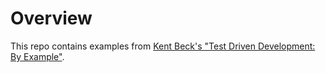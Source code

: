 # Overview

This repo contains examples from [Kent Beck's "Test Driven Development: By Example"](https://www.amazon.com/Test-Driven-Development-Kent-Beck/dp/0321146530).
